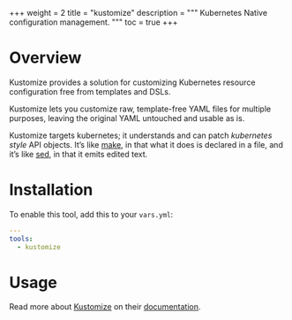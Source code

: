 +++
weight = 2
title = "kustomize"
description = """
Kubernetes Native configuration management.
"""
toc = true
+++

# Overview

Kustomize provides a solution for customizing Kubernetes resource configuration
free from templates and DSLs.

Kustomize lets you customize raw, template-free YAML files for multiple
purposes, leaving the original YAML untouched and usable as is.

Kustomize targets kubernetes; it understands and can patch *kubernetes style*
API objects. It’s like [make](https://www.gnu.org/software/make), in that what
it does is declared in a file, and it’s like [sed](https://www.gnu.org/software/sed),
in that it emits edited text.

# Installation

To enable this tool, add this to your `vars.yml`:

```yaml
---
tools:
  - kustomize
```

# Usage

Read more about [Kustomize](https://kustomize.io) on their
[documentation](https://kubectl.docs.kubernetes.io/guides/introduction/kustomize/).
